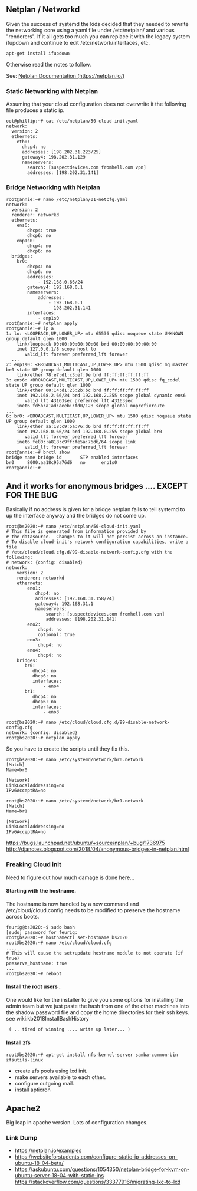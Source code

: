 <!-- NotesOnUbuntu18.04, Version: 2, Modified: 2018/12/22, Author: feurig -->
## Netplan / Networkd
Given the success of systemd the kids decided that they needed to rewrite the networking core using a yaml file under /etc/netplan/ and various "renderers". If it all gets too much you can replace it with the legacy system ifupdown and continue to edit /etc/network/interfaces, etc.
	
	apt-get install ifupdown
	
Otherwise read the notes to follow. 

See: [Netplan Documentation (https://netplan.io/)](https://netplan.io/)
### Static Networking with Netplan
Assuming that your cloud configuration does not overwrite it the following file produces a static ip.
	
	oot@phillip:~# cat /etc/netplan/50-cloud-init.yaml 
	network:
	  version: 2
	  ethernets:
	    eth0:
	      dhcp4: no
	      addresses: [198.202.31.223/25]
	      gateway4: 198.202.31.129
	      nameservers:
	        search: [suspectdevices.com fromhell.com vpn]
	        addresses: [198.202.31.141]
	
### Bridge Networking with Netplan
	
	root@annie:~# nano /etc/netplan/01-netcfg.yaml 
	network:
	  version: 2
	  renderer: networkd
	  ethernets:
	    ens6:
	        dhcp4: true
	        dhcp6: no
	    enp1s0:
	        dhcp4: no
	        dhcp6: no
	  bridges:
	    br0:
	        dhcp4: no
	        dhcp6: no
	        addresses:
	            - 192.168.0.66/24
	        gateway4: 192.168.0.1
	        nameservers:
	            addresses:
	                - 192.168.0.1
	                - 198.202.31.141
	        interfaces:
	            - enp1s0
	root@annie:~# netplan apply
	root@annie:~# ip a
	1: lo: <LOOPBACK,UP,LOWER_UP> mtu 65536 qdisc noqueue state UNKNOWN group default qlen 1000
	    link/loopback 00:00:00:00:00:00 brd 00:00:00:00:00:00
	    inet 127.0.0.1/8 scope host lo
	       valid_lft forever preferred_lft forever
	  ...
	2: enp1s0: <BROADCAST,MULTICAST,UP,LOWER_UP> mtu 1500 qdisc mq master br0 state UP group default qlen 1000
	    link/ether 78:e7:d1:c3:ef:9e brd ff:ff:ff:ff:ff:ff
	3: ens6: <BROADCAST,MULTICAST,UP,LOWER_UP> mtu 1500 qdisc fq_codel state UP group default qlen 1000
	    link/ether 00:14:d1:25:2b:bc brd ff:ff:ff:ff:ff:ff
	    inet 192.168.2.66/24 brd 192.168.2.255 scope global dynamic ens6
	       valid_lft 43163sec preferred_lft 43163sec
	    inet6 fd5b:a1ad:aeeb::fd0/128 scope global noprefixroute 
	...
	6: br0: <BROADCAST,MULTICAST,UP,LOWER_UP> mtu 1500 qdisc noqueue state UP group default qlen 1000
	    link/ether aa:18:c9:5a:76:d6 brd ff:ff:ff:ff:ff:ff
	    inet 192.168.0.66/24 brd 192.168.0.255 scope global br0
	       valid_lft forever preferred_lft forever
	    inet6 fe80::a818:c9ff:fe5a:76d6/64 scope link 
	       valid_lft forever preferred_lft forever
	root@annie:~# brctl show
	bridge name	bridge id		STP enabled	interfaces
	br0		8000.aa18c95a76d6	no		enp1s0
	root@annie:~# 
	
## And it works for anonymous bridges .... EXCEPT FOR THE BUG
Basically if no address is given for a bridge netplan fails to tell systemd to up the interface anyway and the bridges do not come up. 
	
	root@bs2020:~# nano /etc/netplan/50-cloud-init.yaml 
	# This file is generated from information provided by
	# the datasource.  Changes to it will not persist across an instance.
	# To disable cloud-init's network configuration capabilities, write a file
	# /etc/cloud/cloud.cfg.d/99-disable-network-config.cfg with the following:
	# network: {config: disabled}
	network:
	    version: 2
	    renderer: networkd
	    ethernets:
	        eno1:
	           dhcp4: no
	           addresses: [192.168.31.158/24]
	           gateway4: 192.168.31.1
	           nameservers:
	               search: [suspectdevices.com fromhell.com vpn]
	               addresses: [198.202.31.141]
	        eno2:
	            dhcp4: no
	            optional: true
	        eno3:
	            dhcp4: no
	        eno4:
	            dhcp4: no
	    bridges:
	       br0:
	          dhcp4: no
	          dhcp6: no
	          interfaces:
	              - eno4
	       br1:
	          dhcp4: no
	          dhcp6: no
	          interfaces:
	              - eno3
	
	root@bs2020:~# nano /etc/cloud/cloud.cfg.d/99-disable-network-config.cfg 
	network: {config: disabled}
	root@bs2020:~# netplan apply
	
So you have to create the scripts until they fix this.
	
	root@bs2020:~# nano /etc/systemd/network/br0.network
	[Match]
	Name=br0
	
	[Network]
	LinkLocalAddressing=no
	IPv6AcceptRA=no
	
	root@bs2020:~# nano /etc/systemd/network/br1.network
	[Match]
	Name=br1
	
	[Network]
	LinkLocalAddressing=no
	IPv6AcceptRA=no
	
	
https://bugs.launchpad.net/ubuntu/+source/nplan/+bug/1736975
http://djanotes.blogspot.com/2018/04/anonymous-bridges-in-netplan.html

### Freaking Cloud init
Need to figure out how much damage is done here...

#### Starting with the hostname.
The hostname is now handled by a new command and /etc/cloud/cloud.config needs to be modified to preserve the hostname across boots.
	
	feurig@bs2020:~$ sudo bash
	[sudo] password for feurig: 
	root@bs2020:~# hostnamectl set-hostname bs2020
	root@bs2020:~# nano /etc/cloud/cloud.cfg
	....
	# This will cause the set+update hostname module to not operate (if true)
	preserve_hostname: true
	...
	root@bs2020:~# reboot
	
	
#### Install the root users .
   One would like for the installer to give you some options for installing the admin team but we just paste the hash from one of the other machines into the shadow password file and copy the home directories for their ssh keys. see wiki:kb2018InstallBashHistory
   	
	 ( .. tired of winning .... write up later... )
	
#### Install zfs 
	
	root@bs2020:~# apt-get install nfs-kernel-server samba-common-bin zfsutils-linux
	
* create zfs pools using lxd init.
* make servers available to each other.
* configure outgoing mail.
* install apticron

## Apache2
Big leap in apache version. Lots of configuration changes.

### Link Dump
* https://netplan.io/examples
* https://websiteforstudents.com/configure-static-ip-addresses-on-ubuntu-18-04-beta/
* https://askubuntu.com/questions/1054350/netplan-bridge-for-kvm-on-ubuntu-server-18-04-with-static-ips
https://stackoverflow.com/questions/33377916/migrating-lxc-to-lxd